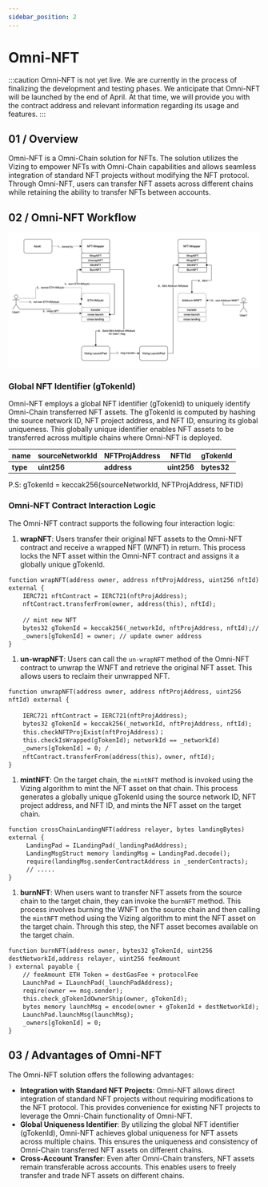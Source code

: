 ```yaml
---
sidebar_position: 2
---
```

# Omni-NFT


:::caution
Omni-NFT is not yet live. We are currently in the process of finalizing the development and testing phases. We anticipate that Omni-NFT will be launched by the end of April. At that time, we will provide you with the contract address and relevant information regarding its usage and features.
:::


## 01 / Overview

Omni-NFT is a Omni-Chain solution for NFTs. The solution utilizes the Vizing to empower NFTs with Omni-Chain capabilities and allows seamless integration of standard NFT projects without modifying the NFT protocol. Through Omni-NFT, users can transfer NFT assets across different chains while retaining the ability to transfer NFTs between accounts.

## 02 / Omni-NFT Workflow
![wrapNFT](../images/wrapNFT.png)
### Global NFT Identifier (gTokenId)

Omni-NFT employs a global NFT identifier (gTokenId) to uniquely identify Omni-Chain transferred NFT assets. The gTokenId is computed by hashing the source network ID, NFT project address, and NFT ID, ensuring its global uniqueness. This globally unique identifier enables NFT assets to be transferred across multiple chains where Omni-NFT is deployed.

| **name** | **sourceNetworkId** | **NFTProjAddress** | **NFTId**   | **gTokenId** |
| -------- | ------------------- | ------------------ | ----------- | ------------ |
| **type** | **uint256**         | **address**        | **uint256** | **bytes32**  |

P.S: gTokenId = keccak256(sourceNetworkId, NFTProjAddress, NFTID) 

### Omni-NFT Contract Interaction Logic

The Omni-NFT contract supports the following four interaction logic:

1. **wrapNFT**: Users transfer their original NFT assets to the Omni-NFT contract and receive a wrapped NFT (WNFT) in return. This process locks the NFT asset within the Omni-NFT contract and assigns it a globally unique gTokenId.
``` solidity
function wrapNFT(address owner, address nftProjAddress, uint256 nftId) external {
    IERC721 nftContract = IERC721(nftProjAddress);
    nftContract.transferFrom(owner, address(this), nftId); 
    
    // mint new NFT
    bytes32 gTokenId = keccak256(_networkId, nftProjAddress, nftId);// 
    _owners[gTokenId] = owner; // update owner address
}
```
1. **un-wrapNFT**: Users can call the `un-wrapNFT` method of the Omni-NFT contract to unwrap the WNFT and retrieve the original NFT asset. This allows users to reclaim their unwrapped NFT.
```solidity
function unwrapNFT(address owner, address nftProjAddress, uint256 nftId) external {

    IERC721 nftContract = IERC721(nftProjAddress);
    bytes32 gTokenId = keccak256(_networkId, nftProjAddress, nftId);
    this.checkNFTProjExist(nftProjAddress)； 
    this.checkIsWrapped(gTokenId); networkId == _networkId)
    _owners[gTokenId] = 0; /
    nftContract.transferFrom(address(this)，owner, nftId); 
}
```
1. **mintNFT**: On the target chain, the `mintNFT` method is invoked using the Vizing algorithm to mint the NFT asset on that chain. This process generates a globally unique gTokenId using the source network ID, NFT project address, and NFT ID, and mints the NFT asset on the target chain.
```solidity
function crossChainLandingNFT(address relayer, bytes landingBytes) external {
     LandingPad = ILandingPad(_landingPadAddress);
     LandingMsgStruct memory landingMsg = LandingPad.decode();
     require(landingMsg.senderContractAddress in _senderContracts); 
     // .....
}
```
1. **burnNFT**: When users want to transfer NFT assets from the source chain to the target chain, they can invoke the `burnNFT` method. This process involves burning the WNFT on the source chain and then calling the `mintNFT` method using the Vizing algorithm to mint the NFT asset on the target chain. Through this step, the NFT asset becomes available on the target chain.
```solidity
function burnNFT(address owner, bytes32 gTokenId, uint256 destNetworkId,address relayer, uint256 feeAmount
) external payable {
    // feeAmount ETH Token = destGasFee + protocolFee 
    LaunchPad = ILaunchPad(_launchPadAddress); 
    reqire(owner == msg.sender); 
    this.check_gTokenIdOwnerShip(owner, gTokenId);
    bytes memory launchMsg = encode(owner + gTokenId + destNetworkId); 
    LaunchPad.launchMsg(launchMsg);
    _owners[gTokenId] = 0; 
}
```

## 03 / Advantages of Omni-NFT

The Omni-NFT solution offers the following advantages:

- **Integration with Standard NFT Projects**: Omni-NFT allows direct integration of standard NFT projects without requiring modifications to the NFT protocol. This provides convenience for existing NFT projects to leverage the Omni-Chain functionality of Omni-NFT.
- **Global Uniqueness Identifier**: By utilizing the global NFT identifier (gTokenId), Omni-NFT achieves global uniqueness for NFT assets across multiple chains. This ensures the uniqueness and consistency of Omni-Chain transferred NFT assets on different chains.
- **Cross-Account Transfer**: Even after Omni-Chain transfers, NFT assets remain transferable across accounts. This enables users to freely transfer and trade NFT assets on different chains.



